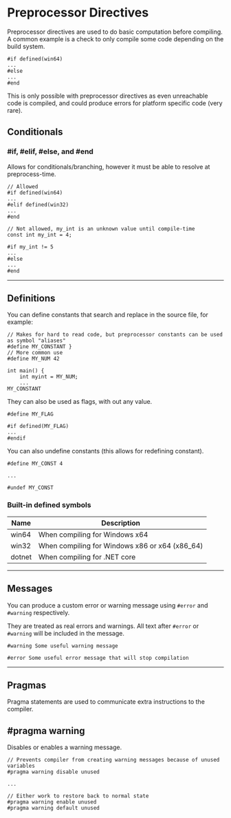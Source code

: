 # Preprocessor Directives

Preprocessor directives are used to do basic computation before compiling. A common example is a check to only compile
some code depending on the build system.

```belte
#if defined(win64)
...
#else
...
#end
```

This is only possible with preprocessor directives as even unreachable code is compiled, and could produce errors for
platform specific code (very rare).

## Conditionals

### \#if, \#elif, \#else, and \#end

Allows for conditionals/branching, however it must be able to resolve at preprocess-time.

```belte
// Allowed
#if defined(win64)
...
#elif defined(win32)
...
#end

// Not allowed, my_int is an unknown value until compile-time
const int my_int = 4;

#if my_int != 5
...
#else
...
#end

```

___

## Definitions

You can define constants that search and replace in the source file, for example:

```belte
// Makes for hard to read code, but preprocessor constants can be used as symbol "aliases"
#define MY_CONSTANT }
// More common use
#define MY_NUM 42

int main() {
    int myint = MY_NUM;
    ...
MY_CONSTANT
```

They can also be used as flags, with out any value.

```belte
#define MY_FLAG

#if defined(MY_FLAG)
...
#endif
```

You can also undefine constants (this allows for redefining constant).

```belte
#define MY_CONST 4

...

#undef MY_CONST
```

### Built-in defined symbols

| Name | Description |
|-|-|
| win64 | When compiling for Windows x64 |
| win32 | When compiling for Windows x86 or x64 (x86_64) |
| dotnet | When compiling for .NET core |

___

## Messages

You can produce a custom error or warning message using `#error` and `#warning` respectively.

They are treated as real errors and warnings. All text after `#error` or `#warning` will be included in the message.

```belte
#warning Some useful warning message

#error Some useful error message that will stop compilation
```

___

## Pragmas

Pragma statements are used to communicate extra instructions to the compiler.

## \#pragma warning

Disables or enables a warning message.

```belte
// Prevents compiler from creating warning messages because of unused variables
#pragma warning disable unused

...

// Either work to restore back to normal state
#pragma warning enable unused
#pragma warning default unused
```

